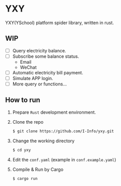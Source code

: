 # YXY
YXY(YSchool) platform spider library, written in rust.

## WIP
- [ ] Query electricity balance.
- [ ] Subscribe some balance status.
  - Email
  - WeChat
- [ ] Automatic electricity bill payment.
- [ ] Simulate APP login.
- [ ] More query or functions...

## How to run
1. Prepare `Rust` development environment. 

2. Clone the repo
    ``` bash
    $ git clone https://github.com/I-Info/yxy.git
    ```

3. Change the working directory
    ```bash
    $ cd yxy
    ```

4. Edit the `conf.yaml` (example in `conf.example.yaml`)
    
5. Compile & Run by Cargo
    ``` bash
    $ cargo run
    ```
